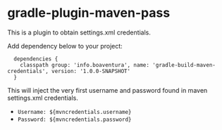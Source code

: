 # gradle-plugin-maven-pass
This is a plugin to obtain settings.xml credentials.

Add dependency below to your project:

```
  dependencies {
    classpath group: 'info.boaventura', name: 'gradle-build-maven-credentials', version: '1.0.0-SNAPSHOT'
  }
```

This will inject the very first username and password found in maven settings.xml credentials.

- `Username: ${mvncredentials.username}`
- `Password: ${mvncredentials.password}`
